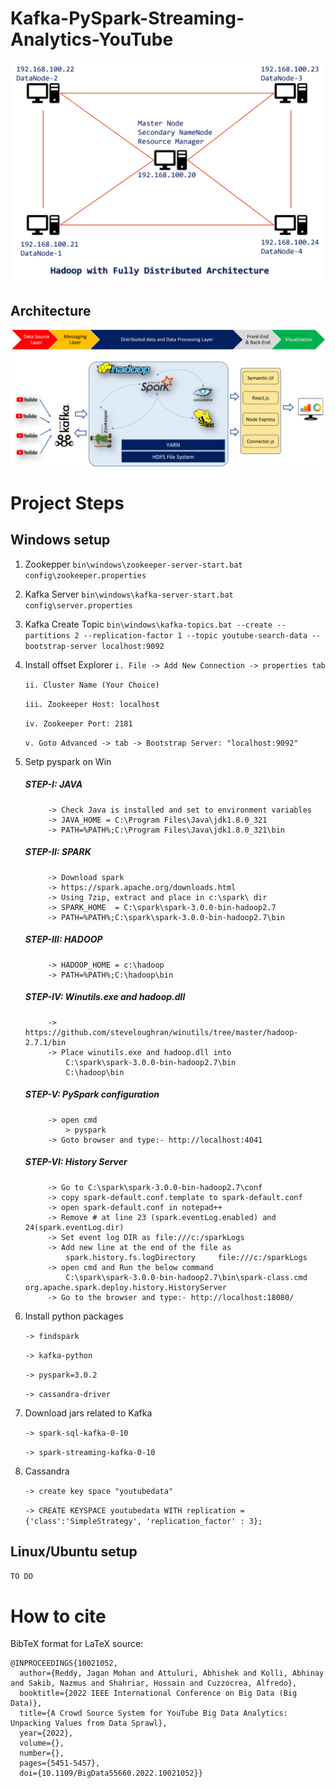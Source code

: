 # Kafka-PySpark-Streaming-Analytics-YouTube
<p align="center">
<img src="HadoopFullyDist.png" width="500"/>
</p>

## Architecture
![](./architecture.png)

Project Steps
==============

## Windows setup
1. Zookepper
`bin\windows\zookeeper-server-start.bat config\zookeeper.properties`

2. Kafka Server
`bin\windows\kafka-server-start.bat config\server.properties`

3. Kafka Create Topic
`bin\windows\kafka-topics.bat --create --partitions 2 --replication-factor 1 --topic youtube-search-data --bootstrap-server localhost:9092`

4. Install offset Explorer
	`i. File -> Add New Connection -> properties tab`

	`ii. Cluster Name (Your Choice)`

	`iii. Zookeeper Host: localhost`

	`iv. Zookeeper Port: 2181`

	`v. Goto Advanced -> tab -> Bootstrap Server: "localhost:9092"`

5. Setp pyspark on Win
	##### STEP-I: JAVA
			-> Check Java is installed and set to environment variables
			-> JAVA_HOME = C:\Program Files\Java\jdk1.8.0_321
			-> PATH=%PATH%;C:\Program Files\Java\jdk1.8.0_321\bin
	##### STEP-II: SPARK
			-> Download spark
			-> https://spark.apache.org/downloads.html
			-> Using 7zip, extract and place in c:\spark\ dir
			-> SPARK_HOME  = C:\spark\spark-3.0.0-bin-hadoop2.7
			-> PATH=%PATH%;C:\spark\spark-3.0.0-bin-hadoop2.7\bin
			
	##### STEP-III: HADOOP
			-> HADOOP_HOME = c:\hadoop
			-> PATH=%PATH%;C:\hadoop\bin
			
	##### STEP-IV: Winutils.exe and hadoop.dll
			-> https://github.com/steveloughran/winutils/tree/master/hadoop-2.7.1/bin
			-> Place winutils.exe and hadoop.dll into 
				C:\spark\spark-3.0.0-bin-hadoop2.7\bin
				C:\hadoop\bin
				
	##### STEP-V: PySpark configuration
			-> open cmd
				> pyspark
			-> Goto browser and type:- http://localhost:4041
			
	##### STEP-VI: History Server
			-> Go to C:\spark\spark-3.0.0-bin-hadoop2.7\conf
			-> copy spark-default.conf.template to spark-default.conf
			-> open spark-default.conf in notepad++
			-> Remove # at line 23 (spark.eventLog.enabled) and 24(spark.eventLog.dir)
			-> Set event log DIR as file:///c:/sparkLogs
			-> Add new line at the end of the file as
				spark.history.fs.logDirectory     file:///c:/sparkLogs
			-> open cmd and Run the below command
				C:\spark\spark-3.0.0-bin-hadoop2.7\bin\spark-class.cmd org.apache.spark.deploy.history.HistoryServer
			-> Go to the browser and type:- http://localhost:18080/

6. Install python packages

	`-> findspark`

	`-> kafka-python`

	`-> pyspark=3.0.2`

	`-> cassandra-driver`

8. Download jars related to Kafka
   
	`-> spark-sql-kafka-0-10`

	`-> spark-streaming-kafka-0-10`

8. Cassandra
   
	`-> create key space "youtubedata"`

	`-> CREATE KEYSPACE youtubedata WITH replication = {'class':'SimpleStrategy', 'replication_factor' : 3};`

## Linux/Ubuntu setup 
`TO DO`

# How to cite

BibTeX format for LaTeX source:

```
@INPROCEEDINGS{10021052,
  author={Reddy, Jagan Mohan and Attuluri, Abhishek and Kolli, Abhinay and Sakib, Nazmus and Shahriar, Hossain and Cuzzocrea, Alfredo},
  booktitle={2022 IEEE International Conference on Big Data (Big Data)}, 
  title={A Crowd Source System for YouTube Big Data Analytics: Unpacking Values from Data Sprawl}, 
  year={2022},
  volume={},
  number={},
  pages={5451-5457},
  doi={10.1109/BigData55660.2022.10021052}}
  ```
